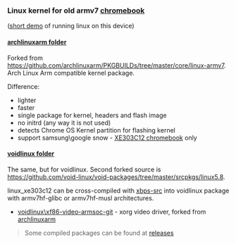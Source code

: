 ### Linux kernel for old armv7 [chromebook](https://www.samsung.com/us/support/owners/product/chromebook-xe303c12)

([short demo](https://www.youtube.com/watch?v=hZt1fPso0e0) of running linux on this device)

#### [archlinuxarm folder](archlinuxarm) 
Forked from https://github.com/archlinuxarm/PKGBUILDs/tree/master/core/linux-armv7. Arch Linux Arm compatible kernel package.

Difference:
- lighter
- faster
- single package for kernel, headers and flash image
- no initrd (any way it is not used)
- detects Chrome OS Kernel partition for flashing kernel
- support samsung\google snow - [XE303C12 chromebook](https://archlinuxarm.org/platforms/armv7/samsung/samsung-chromebook) only 

#### [voidlinux folder](voidlinux)
The same, but for voidlinux. Second forked source is https://github.com/void-linux/void-packages/tree/master/srcpkgs/linux5.8. 

linux_xe303c12 can be cross-compiled with [xbps-src](https://github.com/void-linux/void-packages) into voidlinux package with armv7hf-glibc or armv7hf-musl architectures.

- [voidlinux\xf86-video-armsoc-git](voidlinux/xf86-video-armsoc-git) - xorg video driver, forked from [archlinuxarm](https://github.com/archlinuxarm/PKGBUILDs/tree/master/alarm/xf86-video-armsoc-git)

>Some compiled packages can be found at [releases](https://github.com/quarkscript/linux-armv7-xe303c12-only/releases)
